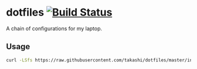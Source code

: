 # dotfiles [![Build Status](https://travis-ci.org/takashi/dotfiles.svg?branch=master)](https://travis-ci.org/takashi/dotfiles)
A chain of configurations for my laptop.

## Usage
```sh
curl -LSfs https://raw.githubusercontent.com/takashi/dotfiles/master/install.sh | bash
```
